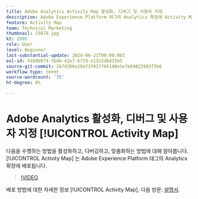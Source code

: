 ```yaml
---
title: Adobe Analytics Activity Map 활성화, 디버그 및 사용자 지정
description: Adobe Experience Platform 태그의 Analytics 확장에 Activity Map이 배포되는 방식을 활성화하고, 디버깅하고, 맞춤화하는 방법에 대해 알아봅니다.
feature: Activity Map
team: Technical Marketing
thumbnail: 25878.jpg
kt: 1995
role: User
level: Beginner
last-substantial-update: 2024-06-21T00:00:00Z
exl-id: 4160b974-fbdb-42e7-b77d-e1322db433b3
source-git-commit: 2b7d260a10a73f017f65146e1e7e64822983f5b6
workflow-type: tm+mt
source-wordcount: '75'
ht-degree: 0%

---
```


# Adobe Analytics 활성화, 디버그 및 사용자 지정 [!UICONTROL Activity Map]

다음을 수행하는 방법을 활성화하고, 디버깅하고, 맞춤화하는 방법에 대해 알아봅니다. [!UICONTROL Activity Map] 는 Adobe Experience Platform 태그의 Analytics 확장에 배포됩니다.

>[!VIDEO](https://video.tv.adobe.com/v/25878?quality=12&learn=on)

배포 방법에 대한 자세한 정보 [!UICONTROL Activity Map], 다음 방문: [설명서](https://experienceleague.adobe.com/en/docs/analytics/analyze/activity-map/getting-started/activitymap-enable).
